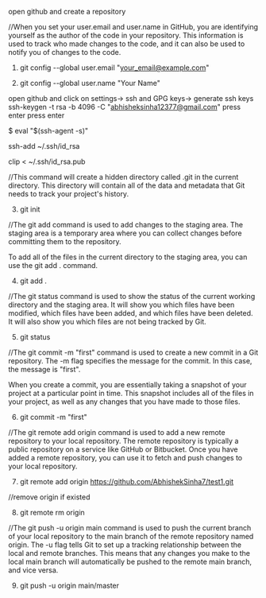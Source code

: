 open github and create a repository

//When you set your user.email and user.name in GitHub, you are identifying yourself as the author of the code in your repository. 
This information is used to track who made changes to the code, and it can also be used to notify you of changes to the code.
1. git config --global user.email "your_email@example.com"

2. git config --global user.name "Your Name"

open github and click on settings-> ssh and GPG keys-> generate ssh keys
  ssh-keygen -t rsa -b 4096 -C "abhisheksinha12377@gmail.com"
  press enter
  press enter
  
  $ eval "$(ssh-agent -s)"
  
  ssh-add ~/.ssh/id_rsa
  
  clip < ~/.ssh/id_rsa.pub
  
 
//This command will create a hidden directory called .git in the current directory. This directory will contain all of the data and metadata that Git needs to track your project's history.

3. git init

//The git add command is used to add changes to the staging area. The staging area is a temporary area where you can collect changes before committing them to the repository.

To add all of the files in the current directory to the staging area, you can use the git add . command.

4. git add .

//The git status command is used to show the status of the current working directory and the staging area. 
It will show you which files have been modified, which files have been added, and which files have been deleted. It will also show you which files are not being tracked by Git.

5. git status

//The git commit -m "first" command is used to create a new commit in a Git repository. The -m flag specifies the message for the commit. In this case, the message is "first".

When you create a commit, you are essentially taking a snapshot of your project at a particular point in time. This snapshot includes all of the files in your project, as well as any changes that you have made to those files.

6. git commit -m "first"

//The git remote add origin command is used to add a new remote repository to your local repository. The remote repository is typically a public repository on a service like GitHub or Bitbucket. Once you have added a remote repository, you can use it to fetch and push changes to your local repository.

7. git remote add origin https://github.com/AbhishekSinha7/test1.git

//remove origin if existed 

8. git remote rm origin

//The git push -u origin main command is used to push the current branch of your local repository to the main branch of the remote repository named origin. The -u flag tells Git to set up a tracking relationship between the local and remote branches. This means that any changes you make to the local main branch will automatically be pushed to the remote main branch, and vice versa.

9. git push -u origin main/master 

